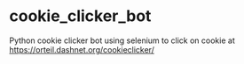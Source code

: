 # cookie_clicker_bot
Python cookie clicker bot using selenium to click on cookie at https://orteil.dashnet.org/cookieclicker/
